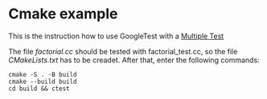# Cmake example

This is the instruction how to use GoogleTest with a [Multiple Test](https://google.github.io/googletest/primer.html)

The file *factorial.cc* should be tested with factorial_test.cc,
so the file *CMakeLists.txt* has to be creadet.
After that, enter the following commands:

    cmake -S . -B build
    cmake --build build
    cd build && ctest